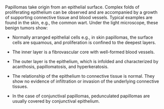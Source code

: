 Papillomas take origin from an epithelial surface. Complex folds of proliferating epithelium can be observed and are accompanied by a growth of supporting connective tissue and blood vessels. Typical examples are found in the skin, e.g., the common wart. Under the light microscope, these benign tumors show:

- Normally arranged epithelial cells e.g., in skin papillomas, the surface cells are squamous, and proliferation is confined to the deepest layers.

- The inner layer is a fibrovascular core with well-formed blood vessels.

- The outer layer is the epithelium, which is infolded and characterized by acanthosis, papillomatosis, and hyperkeratosis.

- The relationship of the epithelium to connective tissue is normal. They show no evidence of infiltration or invasion of the underlying connective tissues.

- In the case of conjunctival papillomas, pedunculated papillomas are usually covered by conjunctival epithelium.